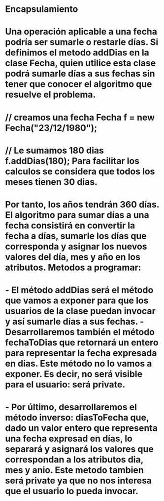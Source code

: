# Encapsulamiento

# Una operación aplicable a una fecha podría ser sumarle o restarle días. Si definimos el metodo addDias en la clase Fecha, quien utilice esta clase podrá sumarle días a sus fechas sin tener que conocer el algoritmo que resuelve el problema. 
# // creamos una fecha Fecha f = new Fecha("23/12/1980"); 
# // Le sumamos 180 dias f.addDias(180); Para facilitar los calculos se considera que todos los meses tienen 30 dias. 
# Por tanto, los años tendrán 360 días. El algoritmo para sumar días a una fecha consistirá en convertir la fecha a días, sumarle los días que corresponda y asignar los nuevos valores del día, mes y año en los atributos. Metodos a programar: 
# - El método addDias será el método que vamos a exponer para que los usuarios de la clase puedan invocar y así sumarle días a sus fechas. - Desarrollaremos también el método fechaToDias que retornará un entero para representar la fecha expresada en días. Este método no lo vamos a exponer. Es decir, no será visible para el usuario: será private.
# - Por último, desarrollaremos el método inverso: diasToFecha que, dado un valor entero que representa una fecha expresad en días, lo separará y asignará los valores que correspondan a los atributos dia, mes y anio. Este metodo tambien será private ya que no nos interesa que el usuario lo pueda invocar.
